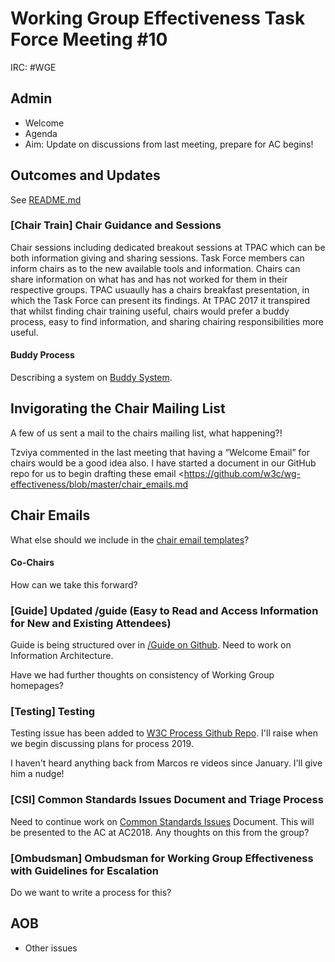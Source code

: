 # Working Group Effectiveness Task Force Meeting #10
IRC: #WGE

## Admin
* Welcome
* Agenda
* Aim: Update on discussions from last meeting, prepare for AC begins!

## Outcomes and Updates
See [README.md](https://github.com/w3c/wg-effectiveness/) 

### [Chair Train] Chair Guidance and Sessions
Chair sessions including dedicated breakout sessions at TPAC which can be both information giving and sharing sessions. Task Force members can inform chairs as to the new available tools and information. Chairs can share information on what has and has not worked for them in their respective groups. TPAC usuaully has a chairs breakfast presentation, in which the Task Force can present its findings. At TPAC 2017 it transpired that whilst finding chair training useful, chairs would prefer a buddy process, easy to find information, and sharing chairing responsibilities more useful. 

#### Buddy Process
Describing a system on [Buddy System](https://github.com/w3c/wg-effectiveness/blob/master/buddy_system.md). 

## Invigorating the Chair Mailing List
A few of us sent a mail to the chairs mailing list, what happening?!

Tzviya commented  in the last meeting that having a “Welcome Email” for chairs would be a good idea also. I have started a document in our GitHub repo for us to begin drafting these email <https://github.com/w3c/wg-effectiveness/blob/master/chair_emails.md

## Chair Emails
What else should we include in the [chair email templates](https://github.com/w3c/wg-effectiveness/blob/master/chair_emails.md)?

#### Co-Chairs
How can we take this forward?

### [Guide] Updated /guide (Easy to Read and Access Information for New and Existing Attendees)
Guide is being structured over in [/Guide on Github](https://github.com/w3c/Guide). Need to work on Information Architecture.

Have we had further thoughts on consistency of Working Group homepages?

### [Testing] Testing
Testing issue has been added to [W3C Process Github Repo](https://github.com/w3c/w3process/issues/157). I'll raise when we begin discussing plans for process 2019.

I haven't heard anything back from Marcos re videos since January. I'll give him a nudge!

### [CSI] Common Standards Issues Document and Triage Process
Need to continue work on [Common Standards Issues](https://github.com/w3c/wg-effectiveness/blob/master/CSI.md) Document. This will be presented to the AC at AC2018. Any thoughts on this from the group?

### [Ombudsman] Ombudsman for Working Group Effectiveness with Guidelines for Escalation
Do we want to write a process for this?

## AOB
* Other issues

